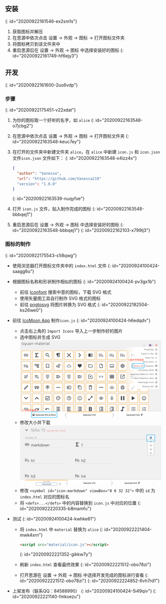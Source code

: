 ## 安装
{: id="20200922161546-ex2sm1s"}

1. 获取图标并解压
2. 在思源中依次点击 设置 -> 外观 -> 图标 -> 打开图标文件夹
3. 将图标拷贝到该文件夹中
4. 重启思源后在 设置 -> 外观 -> 图标 中选择安装好的图标
{: id="20200922161749-hf6ejy3"}

## 开发
{: id="20200922161600-2uo6vdp"}

### 步骤
{: id="20200922175451-v22xdat"}

1. 为你的图标取一个好听的名字，如 `alice`
   {: id="20200922163548-o7jcbg2"}
2. 在思源中依次点击 设置 -> 外观 -> 图标 -> 打开图标文件夹
   {: id="20200922163548-keuc7ey"}
3. 在打开的文件夹中新建文件夹 `alice`，在 `alice` 中新建 `icon.js` 和 `icon.json` 文件`icon.json` 文件如下：
   {: id="20200922163548-x4izz4x"}

   ```json
   {
     "author": "Vanessa",
     "url": "https://github.com/Vanessa219"
     "version": "1.0.0"
   }
   ```
   {: id="20200922163539-nuqyfxe"}
4. 打开 `icon.js` 文件，贴入制作完成的图标
   {: id="20200922163548-bbbqej1"}
5. 重启思源后在 设置 -> 外观 -> 图标 中选择安装好的图标
   {: id="20200922163548-bbbqej1"}
{: id="20200922162103-x799lj3"}

### 图标的制作
{: id="20200922175543-s1i8qwg"}

* 使用浏览器打开图标文件夹中的 `index.html` 文件
  {: id="20200924100424-saagg6u"}
* 根据图标名称和形状制作相似的图标
  {: id="20200924100424-pv3gx1b"}

  * 前往 [Iconfont](https://www.iconfont.cn) 搜索中意的图标，下载 SVG 格式
  * 使用矢量图工具自行制作 SVG 格式的图标
  * 前往 [pngtosvg](https://www.pngtosvg.com/) 将图片转换为 SVG 格式
  {: id="20200922182504-ks26we0"}
* 前往 [IcoMoon App](https://icomoon.io/app/#/select) 制作`icon.js`
  {: id="20200924100424-h6edqdv"}

  * 点击右上角的 `Import Icons` 导入上一步制作好的图片
  * 选中图标并生成 SVG![image.png](assets/image.png)
  * 修改大小并下载![image.png](assets/image-krr52x1.png)
  * 修改 `<symbol id="icon-markdown" viewBox="0 0 32 32">` 中的 `id` 为 `index.html` 对应的图标名
  * 将 `<defs>...</defs>` 中的内容替换到 `icon.js` 中对应的位置
  {: id="20200922220335-b8mamfu"}
* 测试
  {: id="20200924100424-kwhke61"}

  * 将 `index.html` 中 `material` 替换为 `alice`
    {: id="20200922221404-mwk4xrn"}

    ```html
    <script src="material/icon.js"></script>
    ```
    {: id="20200922221352-gikkw7y"}
  * 刷新 `index.html` 查看最终效果
    {: id="20200922221512-obo78zi"}
  * 打开思源在 设置 -> 外观 -> 图标 中选择开发完成的图标进行查看
    {: id="20200922221512-obo78zi"}
  {: id="20200922224852-6vh7rd1"}
* 上架发布（联系QQ：84588990）
  {: id="20200924100424-5i49qiv"}
{: id="20200922221140-fmkoezu"}

